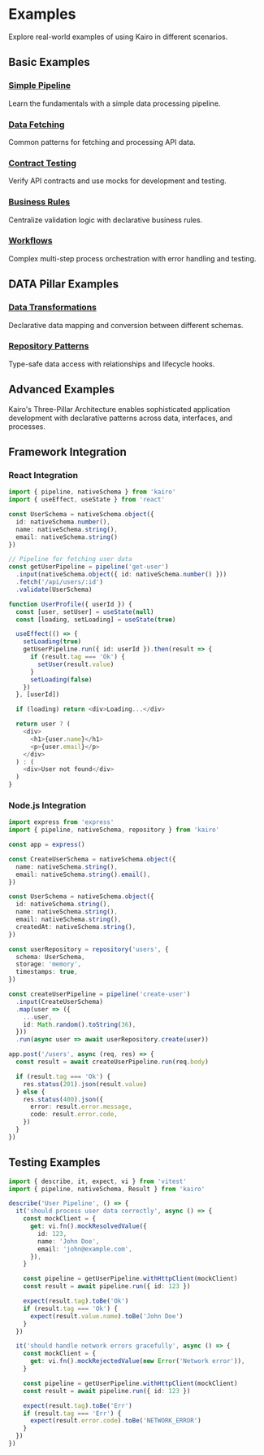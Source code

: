 # Examples

Explore real-world examples of using Kairo in different scenarios.

## Basic Examples

### [Simple Pipeline](/examples/basic-pipeline)

Learn the fundamentals with a simple data processing pipeline.

### [Data Fetching](/examples/data-fetching)

Common patterns for fetching and processing API data.

### [Contract Testing](/examples/contract-testing)

Verify API contracts and use mocks for development and testing.

### [Business Rules](/examples/business-rules)

Centralize validation logic with declarative business rules.

### [Workflows](/examples/workflows)

Complex multi-step process orchestration with error handling and testing.

## DATA Pillar Examples

### [Data Transformations](/examples/data-transformations)

Declarative data mapping and conversion between different schemas.

### [Repository Patterns](/examples/repository-patterns)

Type-safe data access with relationships and lifecycle hooks.

## Advanced Examples

Kairo's Three-Pillar Architecture enables sophisticated application development with declarative patterns across data, interfaces, and processes.

## Framework Integration

### React Integration

```typescript
import { pipeline, nativeSchema } from 'kairo'
import { useEffect, useState } from 'react'

const UserSchema = nativeSchema.object({
  id: nativeSchema.number(),
  name: nativeSchema.string(),
  email: nativeSchema.string()
})

// Pipeline for fetching user data
const getUserPipeline = pipeline('get-user')
  .input(nativeSchema.object({ id: nativeSchema.number() }))
  .fetch('/api/users/:id')
  .validate(UserSchema)

function UserProfile({ userId }) {
  const [user, setUser] = useState(null)
  const [loading, setLoading] = useState(true)

  useEffect(() => {
    setLoading(true)
    getUserPipeline.run({ id: userId }).then(result => {
      if (result.tag === 'Ok') {
        setUser(result.value)
      }
      setLoading(false)
    })
  }, [userId])

  if (loading) return <div>Loading...</div>

  return user ? (
    <div>
      <h1>{user.name}</h1>
      <p>{user.email}</p>
    </div>
  ) : (
    <div>User not found</div>
  )
}
```

### Node.js Integration

```typescript
import express from 'express'
import { pipeline, nativeSchema, repository } from 'kairo'

const app = express()

const CreateUserSchema = nativeSchema.object({
  name: nativeSchema.string(),
  email: nativeSchema.string().email(),
})

const UserSchema = nativeSchema.object({
  id: nativeSchema.string(),
  name: nativeSchema.string(),
  email: nativeSchema.string(),
  createdAt: nativeSchema.string(),
})

const userRepository = repository('users', {
  schema: UserSchema,
  storage: 'memory',
  timestamps: true,
})

const createUserPipeline = pipeline('create-user')
  .input(CreateUserSchema)
  .map(user => ({
    ...user,
    id: Math.random().toString(36),
  }))
  .run(async user => await userRepository.create(user))

app.post('/users', async (req, res) => {
  const result = await createUserPipeline.run(req.body)

  if (result.tag === 'Ok') {
    res.status(201).json(result.value)
  } else {
    res.status(400).json({
      error: result.error.message,
      code: result.error.code,
    })
  }
})
```

## Testing Examples

```typescript
import { describe, it, expect, vi } from 'vitest'
import { pipeline, nativeSchema, Result } from 'kairo'

describe('User Pipeline', () => {
  it('should process user data correctly', async () => {
    const mockClient = {
      get: vi.fn().mockResolvedValue({
        id: 123,
        name: 'John Doe',
        email: 'john@example.com',
      }),
    }

    const pipeline = getUserPipeline.withHttpClient(mockClient)
    const result = await pipeline.run({ id: 123 })

    expect(result.tag).toBe('Ok')
    if (result.tag === 'Ok') {
      expect(result.value.name).toBe('John Doe')
    }
  })

  it('should handle network errors gracefully', async () => {
    const mockClient = {
      get: vi.fn().mockRejectedValue(new Error('Network error')),
    }

    const pipeline = getUserPipeline.withHttpClient(mockClient)
    const result = await pipeline.run({ id: 123 })

    expect(result.tag).toBe('Err')
    if (result.tag === 'Err') {
      expect(result.error.code).toBe('NETWORK_ERROR')
    }
  })
})
```
